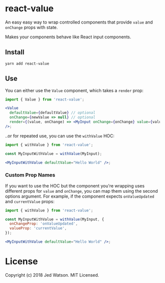 # react-value

An easy easy way to wrap controlled components that provide `value` and `onChange` props with state.

Makes your components behave like React input components.

## Install

```
yarn add react-value
```

## Use

You can either use the `Value` component, which takes a `render` prop:

```jsx
import { Value } from 'react-value';

<Value
  defaultValue={defaultValue} // optional
  onChange={newValue => null} // optional
  render={(value, onChange) => <MyInput onChange={onChange} value={value} />}
/>;
```

..or for repeated use, you can use the `withValue` HOC:

```jsx
import { withValue } from 'react-value';

const MyInputWithValue = withValue(MyInput);

<MyInputWithValue defaultValue="Hello World" />;
```

### Custom Prop Names

If you want to use the HOC but the component you're wrapping uses different props for `value` and `onChange`, you can map them using the second options argument. For example, if the component expects `onValueUpdated` and `currentValue` props:

```jsx
import { withValue } from 'react-value';

const MyInputWithValue = withValue(MyInput, {
  onChangeProp: 'onValueUpdated',
  valueProp: 'currentValue',
});

<MyInputWithValue defaultValue="Hello World" />;
```

# License

Copyright (c) 2018 Jed Watson. MIT Licensed.
